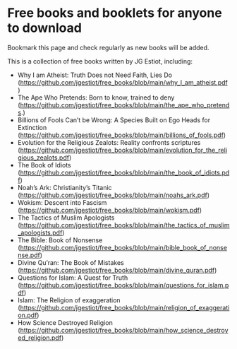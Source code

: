 # Free books and booklets for anyone to download
Bookmark this page and check regularly as new books will be added.

This is a collection of free books written by JG Estiot, including:

- Why I am Atheist: Truth Does not Need Faith, Lies Do (https://github.com/jgestiot/free_books/blob/main/why_I_am_atheist.pdf)
- The Ape Who Pretends: Born to know, trained to deny (https://github.com/jgestiot/free_books/blob/main/the_ape_who_pretends.)
- Billions of Fools Can’t be Wrong: A Species Built on Ego Heads for Extinction (https://github.com/jgestiot/free_books/blob/main/billions_of_fools.pdf)
- Evolution for the Religious Zealots: Reality confronts scriptures (https://github.com/jgestiot/free_books/blob/main/evolution_for_the_religious_zealots.pdf)
- The Book of Idiots (https://github.com/jgestiot/free_books/blob/main/the_book_of_idiots.pdf)
- Noah’s Ark: Christianity’s Titanic (https://github.com/jgestiot/free_books/blob/main/noahs_ark.pdf)
- Wokism: Descent into Fascism (https://github.com/jgestiot/free_books/blob/main/wokism.pdf)
- The Tactics of Muslim Apologists (https://github.com/jgestiot/free_books/blob/main/the_tactics_of_muslim_apologists.pdf)
- The Bible: Book of Nonsense (https://github.com/jgestiot/free_books/blob/main/bible_book_of_nonsense.pdf)
- Divine Qu’ran: The Book of Mistakes (https://github.com/jgestiot/free_books/blob/main/divine_quran.pdf)
- Questions for Islam: A Quest for Truth (https://github.com/jgestiot/free_books/blob/main/questions_for_islam.pdf)
- Islam: The Religion of exaggeration (https://github.com/jgestiot/free_books/blob/main/religion_of_exaggeration.pdf)
- How Science Destroyed Religion (https://github.com/jgestiot/free_books/blob/main/how_science_destroyed_religion.pdf)
